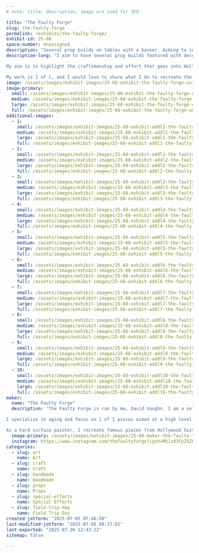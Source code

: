 ```yaml
---
# note: title, description, image are used for SEO

title: "The Faulty Forge"
slug: the-faulty-forge
permalink: /exhibits/the-faulty-forge/
exhibit-id: 25-68
space-number: Unassigned
description: "Several prop builds on tables with a banner. Aiming to inform the audience about my process."
description-long: "I aim to have several prop builds featured with descriptions of each and how the process went for each. I specialize in hard surface painting, so my setup will aim to highlight this. I will have a 3 foot pit droid that matches the one from the phantom menace, a blaster from alien romulus, various Indiana Jones props and some from Jaws. Others may come as well.

My aim is to highlight the craftsmanship and effort that goes into Hollywood level hard surface painting, as effects studios do it.

My work is 1 of 1, and I would love to share what I do to recreate the natural aging process that nature provides objects you see in reality."
image: /assets/images/exhibit-images/25-68-exhibit-the-faulty-forge-untitled-3874-large.png
image-primary: 
  small: /assets/images/exhibit-images/25-68-exhibit-the-faulty-forge-untitled-3874-small.png
  medium: /assets/images/exhibit-images/25-68-exhibit-the-faulty-forge-untitled-3874-medium.png
  large: /assets/images/exhibit-images/25-68-exhibit-the-faulty-forge-untitled-3874-large.png
  full: /assets/images/exhibit-images/25-68-exhibit-the-faulty-forge-untitled-3874-full.png
additional-images: 
  - 1:
    small: /assets/images/exhibit-images/25-68-exhibit-addl1-the-faulty-forge-img-8142-small.jpeg
    medium: /assets/images/exhibit-images/25-68-exhibit-addl1-the-faulty-forge-img-8142-medium.jpeg
    large: /assets/images/exhibit-images/25-68-exhibit-addl1-the-faulty-forge-img-8142-large.jpeg
    full: /assets/images/exhibit-images/25-68-exhibit-addl1-the-faulty-forge-img-8142-full.jpeg
  - 2:
    small: /assets/images/exhibit-images/25-68-exhibit-addl2-the-faulty-forge-img-8029-526-small.jpeg
    medium: /assets/images/exhibit-images/25-68-exhibit-addl2-the-faulty-forge-img-8029-526-medium.jpeg
    large: /assets/images/exhibit-images/25-68-exhibit-addl2-the-faulty-forge-img-8029-526-large.jpeg
    full: /assets/images/exhibit-images/25-68-exhibit-addl2-the-faulty-forge-img-8029-526-full.jpeg
  - 3:
    small: /assets/images/exhibit-images/25-68-exhibit-addl3-the-faulty-forge-img-7943-small.jpeg
    medium: /assets/images/exhibit-images/25-68-exhibit-addl3-the-faulty-forge-img-7943-medium.jpeg
    large: /assets/images/exhibit-images/25-68-exhibit-addl3-the-faulty-forge-img-7943-large.jpeg
    full: /assets/images/exhibit-images/25-68-exhibit-addl3-the-faulty-forge-img-7943-full.jpeg
  - 4:
    small: /assets/images/exhibit-images/25-68-exhibit-addl4-the-faulty-forge-img-8107-8093-small.jpeg
    medium: /assets/images/exhibit-images/25-68-exhibit-addl4-the-faulty-forge-img-8107-8093-medium.jpeg
    large: /assets/images/exhibit-images/25-68-exhibit-addl4-the-faulty-forge-img-8107-8093-large.jpeg
    full: /assets/images/exhibit-images/25-68-exhibit-addl4-the-faulty-forge-img-8107-8093-full.jpeg
  - 5:
    small: /assets/images/exhibit-images/25-68-exhibit-addl5-the-faulty-forge-img-7888-4044-small.jpeg
    medium: /assets/images/exhibit-images/25-68-exhibit-addl5-the-faulty-forge-img-7888-4044-medium.jpeg
    large: /assets/images/exhibit-images/25-68-exhibit-addl5-the-faulty-forge-img-7888-4044-large.jpeg
    full: /assets/images/exhibit-images/25-68-exhibit-addl5-the-faulty-forge-img-7888-4044-full.jpeg
  - 6:
    small: /assets/images/exhibit-images/25-68-exhibit-addl6-the-faulty-forge-img-7741-83-small.jpeg
    medium: /assets/images/exhibit-images/25-68-exhibit-addl6-the-faulty-forge-img-7741-83-medium.jpeg
    large: /assets/images/exhibit-images/25-68-exhibit-addl6-the-faulty-forge-img-7741-83-large.jpeg
    full: /assets/images/exhibit-images/25-68-exhibit-addl6-the-faulty-forge-img-7741-83-full.jpeg
  - 7:
    small: /assets/images/exhibit-images/25-68-exhibit-addl7-the-faulty-forge-img-7740-352-small.jpeg
    medium: /assets/images/exhibit-images/25-68-exhibit-addl7-the-faulty-forge-img-7740-352-medium.jpeg
    large: /assets/images/exhibit-images/25-68-exhibit-addl7-the-faulty-forge-img-7740-352-large.jpeg
    full: /assets/images/exhibit-images/25-68-exhibit-addl7-the-faulty-forge-img-7740-352-full.jpeg
  - 8:
    small: /assets/images/exhibit-images/25-68-exhibit-addl8-the-faulty-forge-img-4587-small.jpeg
    medium: /assets/images/exhibit-images/25-68-exhibit-addl8-the-faulty-forge-img-4587-medium.jpeg
    large: /assets/images/exhibit-images/25-68-exhibit-addl8-the-faulty-forge-img-4587-large.jpeg
    full: /assets/images/exhibit-images/25-68-exhibit-addl8-the-faulty-forge-img-4587-full.jpeg
  - 9:
    small: /assets/images/exhibit-images/25-68-exhibit-addl9-the-faulty-forge-8256905231683728103-small.jpeg
    medium: /assets/images/exhibit-images/25-68-exhibit-addl9-the-faulty-forge-8256905231683728103-medium.jpeg
    large: /assets/images/exhibit-images/25-68-exhibit-addl9-the-faulty-forge-8256905231683728103-large.jpeg
    full: /assets/images/exhibit-images/25-68-exhibit-addl9-the-faulty-forge-8256905231683728103-full.jpeg
  - 10:
    small: /assets/images/exhibit-images/25-68-exhibit-addl10-the-faulty-forge-img-8497-small.jpeg
    medium: /assets/images/exhibit-images/25-68-exhibit-addl10-the-faulty-forge-img-8497-medium.jpeg
    large: /assets/images/exhibit-images/25-68-exhibit-addl10-the-faulty-forge-img-8497-large.jpeg
    full: /assets/images/exhibit-images/25-68-exhibit-addl10-the-faulty-forge-img-8497-full.jpeg
maker: 
  name: "The Faulty Forge"
  description: "The Faulty Forge is ran by me, David Vaughn. I am a self taught artist through the Stan Winston Studio School. I specialize in high quality prop replica making and hard surface painting. I aim to make museum quality pieces. I’ve made helmets, droids, swords, busts, weapons, costumes and more. 

I specialize in aging and focus on 1 of 1 pieces aimed at a high level of attention to detail.

As a hard surface painter, I recreate famous pieces from Hollywood history with my own take."
  image-primary: /assets/images/exhibit-images/25-68-maker-the-faulty-forge-untitled-medium.png
  instagram: https://www.instagram.com/thefaultyforge?igsh=MXJzd3FpZXZhY256ZA%3D%3D&utm_source=qr
categories: 
  - slug: art
    name: Art
  - slug: craft
    name: Craft
  - slug: handmade
    name: Handmade
  - slug: props
    name: Props
  - slug: special-effects
    name: Special Effects
  - slug: field-trip-day
    name: Field Trip Day
created-jotform: "2025-07-05 07:46:50"
last-modified-jotform: "2025-07-06 08:37:01"
last-exported: "2025-07-26 12:43:22"
sitemap: false

---
```

